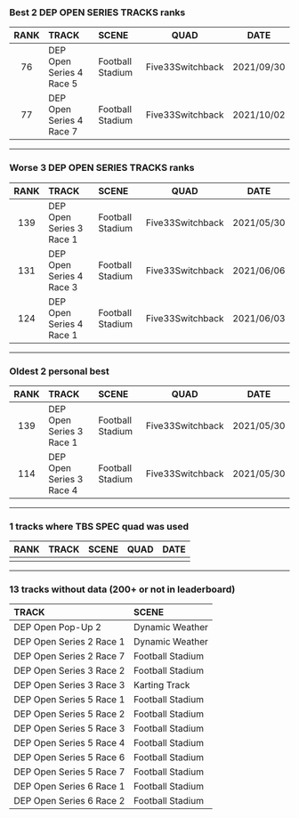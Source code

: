 ### Best 2 DEP OPEN SERIES TRACKS ranks
|RANK|TRACK|SCENE|QUAD|DATE|
|:---:|:---|:---|:---:|:---:|
|76|DEP Open Series 4 Race 5|Football Stadium|Five33Switchback|2021/09/30|
|77|DEP Open Series 4 Race 7|Football Stadium|Five33Switchback|2021/10/02|
---
### Worse 3 DEP OPEN SERIES TRACKS ranks
|RANK|TRACK|SCENE|QUAD|DATE|
|:---:|:---|:---|:---:|:---:|
|139|DEP Open Series 3 Race 1|Football Stadium|Five33Switchback|2021/05/30|
|131|DEP Open Series 4 Race 3|Football Stadium|Five33Switchback|2021/06/06|
|124|DEP Open Series 4 Race 1|Football Stadium|Five33Switchback|2021/06/03|
---
### Oldest 2 personal best
|RANK|TRACK|SCENE|QUAD|DATE|
|:---:|:---|:---|:---:|:---:|
|139|DEP Open Series 3 Race 1|Football Stadium|Five33Switchback|2021/05/30|
|114|DEP Open Series 3 Race 4|Football Stadium|Five33Switchback|2021/05/30|
---
### 1 tracks where TBS SPEC quad was used
|RANK|TRACK|SCENE|QUAD|DATE|
|:---:|:---|:---|:---:|:---:|
||||||
---
### 13 tracks without data (200+ or not in leaderboard)
|TRACK|SCENE|
|:---|:---|
|DEP Open Pop-Up 2|Dynamic Weather|
|DEP Open Series 2 Race 1|Dynamic Weather|
|DEP Open Series 2 Race 7|Football Stadium|
|DEP Open Series 3 Race 2|Football Stadium|
|DEP Open Series 3 Race 3|Karting Track|
|DEP Open Series 5 Race 1|Football Stadium|
|DEP Open Series 5 Race 2|Football Stadium|
|DEP Open Series 5 Race 3|Football Stadium|
|DEP Open Series 5 Race 4|Football Stadium|
|DEP Open Series 5 Race 6|Football Stadium|
|DEP Open Series 5 Race 7|Football Stadium|
|DEP Open Series 6 Race 1|Football Stadium|
|DEP Open Series 6 Race 2|Football Stadium|
